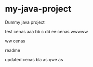 # my-java-project
Dummy java project

test cenas aaa bb c dd ee cenas wwwww

ww cenas

readme

updated cenas bla as qwe as

